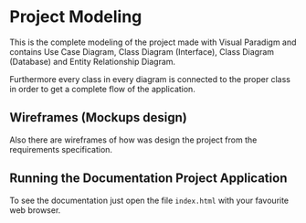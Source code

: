 # Project Modeling 

This is the complete modeling of the project made with Visual Paradigm and contains Use Case Diagram, Class Diagram (Interface), Class Diagram (Database) and Entity Relationship Diagram.

Furthermore every class in every diagram is connected to the proper class in order to get a complete flow of the application.

## Wireframes (Mockups design)

Also there are wireframes of how was design the project from the requirements specification. 


## Running the Documentation Project Application

To see the documentation just open the file `index.html` with your favourite web browser.


